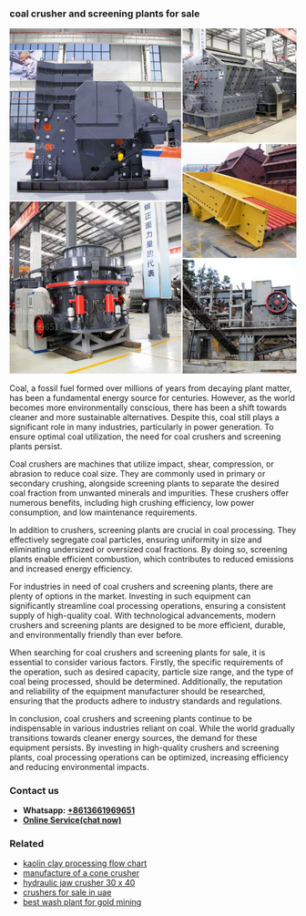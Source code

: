 <h3>coal crusher and screening plants for sale</h3><img src='1706767949.jpg' alt=''><p>Coal, a fossil fuel formed over millions of years from decaying plant matter, has been a fundamental energy source for centuries. However, as the world becomes more environmentally conscious, there has been a shift towards cleaner and more sustainable alternatives. Despite this, coal still plays a significant role in many industries, particularly in power generation. To ensure optimal coal utilization, the need for coal crushers and screening plants persist.</p><p>Coal crushers are machines that utilize impact, shear, compression, or abrasion to reduce coal size. They are commonly used in primary or secondary crushing, alongside screening plants to separate the desired coal fraction from unwanted minerals and impurities. These crushers offer numerous benefits, including high crushing efficiency, low power consumption, and low maintenance requirements.</p><p>In addition to crushers, screening plants are crucial in coal processing. They effectively segregate coal particles, ensuring uniformity in size and eliminating undersized or oversized coal fractions. By doing so, screening plants enable efficient combustion, which contributes to reduced emissions and increased energy efficiency.</p><p>For industries in need of coal crushers and screening plants, there are plenty of options in the market. Investing in such equipment can significantly streamline coal processing operations, ensuring a consistent supply of high-quality coal. With technological advancements, modern crushers and screening plants are designed to be more efficient, durable, and environmentally friendly than ever before.</p><p>When searching for coal crushers and screening plants for sale, it is essential to consider various factors. Firstly, the specific requirements of the operation, such as desired capacity, particle size range, and the type of coal being processed, should be determined. Additionally, the reputation and reliability of the equipment manufacturer should be researched, ensuring that the products adhere to industry standards and regulations.</p><p>In conclusion, coal crushers and screening plants continue to be indispensable in various industries reliant on coal. While the world gradually transitions towards cleaner energy sources, the demand for these equipment persists. By investing in high-quality crushers and screening plants, coal processing operations can be optimized, increasing efficiency and reducing environmental impacts.</p><h3>Contact us</h3><ul><li><strong>Whatsapp:&nbsp;<a href="https://wa.me/8613661969651">+8613661969651</a></strong></li><li><a href="https://swt.shibang-china.com/?git&amp;zhl&amp;coal crusher and screening plants for sale"><strong>Online Service(chat now)</strong></a></li></ul><h3>Related</h3><ul><li><a href='kaolin clay processing flow chart.md'>kaolin clay processing flow chart</a></li><li><a href='manufacture of a cone crusher.md'>manufacture of a cone crusher</a></li><li><a href='hydraulic jaw crusher 30 x 40.md'>hydraulic jaw crusher 30 x 40</a></li><li><a href='crushers for sale in uae.md'>crushers for sale in uae</a></li><li><a href='best wash plant for gold mining.md'>best wash plant for gold mining</a></li></ul>